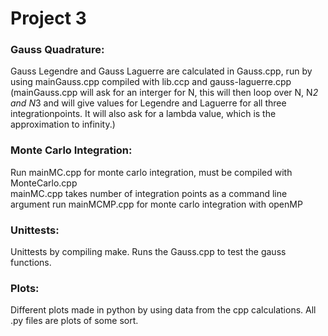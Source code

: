 # Project 3
### Gauss Quadrature:
Gauss Legendre and Gauss Laguerre are calculated in Gauss.cpp, run by using mainGauss.cpp compiled with lib.ccp and gauss-laguerre.cpp
(mainGauss.cpp will ask for an interger for N, this will then loop over N, N*2 and N*3 and will give values for Legendre and Laguerre for all three integrationpoints. It will also ask for a lambda value, which is the approximation to infinity.)

### Monte Carlo Integration:
Run mainMC.cpp for monte carlo integration, must be compiled with MonteCarlo.cpp  
mainMC.cpp takes number of integration points as a command line argument
run mainMCMP.cpp for monte carlo integration with openMP

### Unittests:
Unittests by compiling make. Runs the Gauss.cpp to test the gauss functions. 

### Plots:
Different plots made in python by using data from the cpp calculations. All .py files are plots of some sort. 
